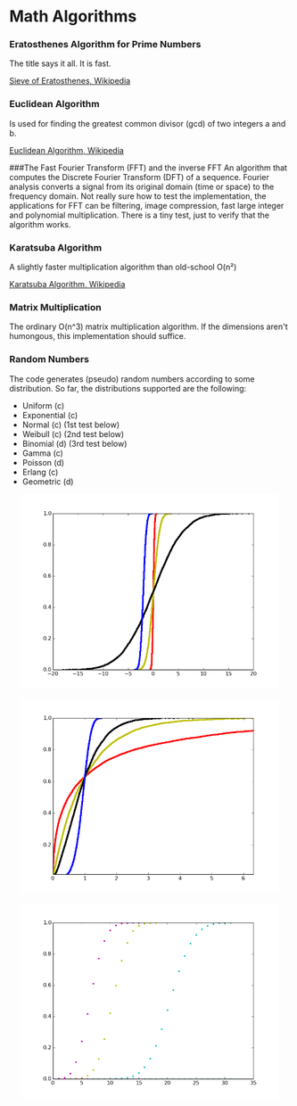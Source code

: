 Math Algorithms
============================

### Eratosthenes Algorithm for Prime Numbers
The title says it all. It is fast.

[Sieve of Eratosthenes, Wikipedia](https://en.wikipedia.org/wiki/Sieve_of_Eratosthenes)

### Euclidean Algorithm
Is used for finding the greatest common divisor (gcd) of two integers a and b.

[Euclidean Algorithm, Wikipedia](https://sv.wikipedia.org/wiki/Euklides_algoritm)

###The Fast Fourier Transform (FFT) and the inverse FFT
An algorithm that computes the Discrete Fourier Transform (DFT) of a sequence. Fourier analysis converts a signal from its original domain (time or space) to the frequency domain.
Not really sure how to test the implementation, the applications for FFT can be filtering, image compression, fast large integer and polynomial multiplication. There is a tiny test, just to verify that the algorithm works. 

### Karatsuba Algorithm
A slightly faster multiplication algorithm than old-school O(n²)

[Karatsuba Algorithm, Wikipedia](https://en.wikipedia.org/wiki/Karatsuba_algorithm)

### Matrix Multiplication 
The ordinary O(n^3) matrix multiplication algorithm. If the dimensions aren't humongous, this implementation should suffice.

### Random Numbers
The code generates (pseudo) random numbers according to some distribution.
So far, the distributions supported are the following:
* Uniform (c)
* Exponential (c) 
* Normal (c) (1st test below)
* Weibull (c) (2nd test below)
* Binomial (d) (3rd test below)
* Gamma (c)
* Poisson (d)
* Erlang  (c)
* Geometric (d)

<p align="center">
<img src="images/norm.png" height="350" alt="Screenshot"/>
</p>

<p align="center">
<img src="images/weibull.png" height="350" alt="Screenshot"/>
</p>

<p align="center">
<img src="images/bin.png" height="350" alt="Screenshot"/>
</p>
